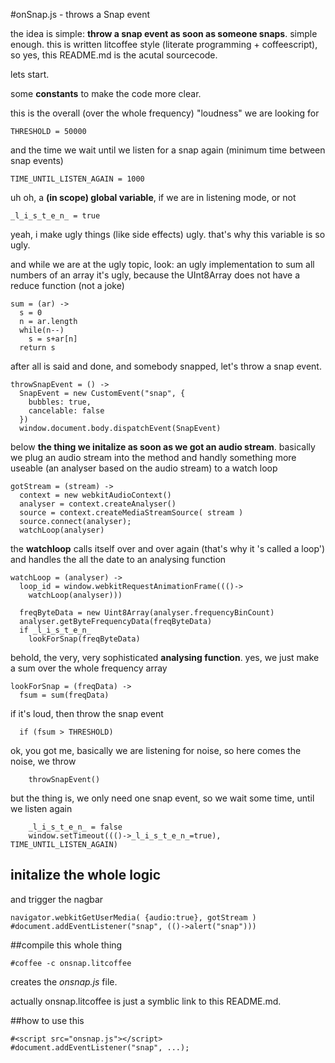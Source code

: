 #onSnap.js - throws a Snap event

the idea is simple: **throw a snap event as soon as someone snaps**. simple enough.
this is written litcoffee style (literate programming + coffeescript), so yes, this README.md is the acutal sourcecode.

lets start.

some **constants** to make the code more clear.

this is the overall (over the whole frequency) "loudness" we are looking for

    THRESHOLD = 50000

and the time we wait until we listen for a snap again (minimum time between snap events)

    TIME_UNTIL_LISTEN_AGAIN = 1000

uh oh, a **(in scope) global variable**, if we are in listening mode, or not

    _l_i_s_t_e_n_ = true

yeah, i make ugly things (like side effects) ugly. that's why this variable is so ugly. 

and while we are at the ugly topic, look: 
an ugly implementation to sum all numbers of an array
it's ugly, because the UInt8Array does not have a reduce function (not a joke)

    sum = (ar) ->
      s = 0
      n = ar.length
      while(n--)
        s = s+ar[n]
      return s

after all is said and done, and somebody snapped, let's throw a snap event.

    throwSnapEvent = () -> 
      SnapEvent = new CustomEvent("snap", {
        bubbles: true,
        cancelable: false
      })
      window.document.body.dispatchEvent(SnapEvent)

below **the thing we initalize as soon as we got an audio stream**.
basically we plug an audio stream into the method
and handly something more useable (an analyser based on the audio stream) to a watch loop

    gotStream = (stream) ->
      context = new webkitAudioContext()
      analyser = context.createAnalyser()
      source = context.createMediaStreamSource( stream )
      source.connect(analyser);
      watchLoop(analyser)

the **watchloop** calls itself over and over again (that's why it 's called a loop')
and handles the all the date to an analysing function

    watchLoop = (analyser) ->
      loop_id = window.webkitRequestAnimationFrame((()->
        watchLoop(analyser)))

      freqByteData = new Uint8Array(analyser.frequencyBinCount)
      analyser.getByteFrequencyData(freqByteData)
      if _l_i_s_t_e_n_
        lookForSnap(freqByteData)

behold, the very, very sophisticated **analysing function**.
yes, we just make a sum over the whole frequency array

    lookForSnap = (freqData) ->
      fsum = sum(freqData)

if it's loud, then throw the snap event

      if (fsum > THRESHOLD)

ok, you got me, basically we are listening for noise, so here comes the noise, we throw

        throwSnapEvent()

but the thing is, we only need one snap event, so we wait some time, until we listen again

        _l_i_s_t_e_n_ = false
        window.setTimeout((()->_l_i_s_t_e_n_=true), TIME_UNTIL_LISTEN_AGAIN)

## initalize the whole logic

and trigger the nagbar

    navigator.webkitGetUserMedia( {audio:true}, gotStream )
    #document.addEventListener("snap", (()->alert("snap")))

##compile this whole thing

    #coffee -c onsnap.litcoffee

creates the *onsnap.js* file.

actually onsnap.litcoffee is just a symblic link to this README.md.

##how to use this

    #<script src="onsnap.js"></script>
    #document.addEventListener("snap", ...);